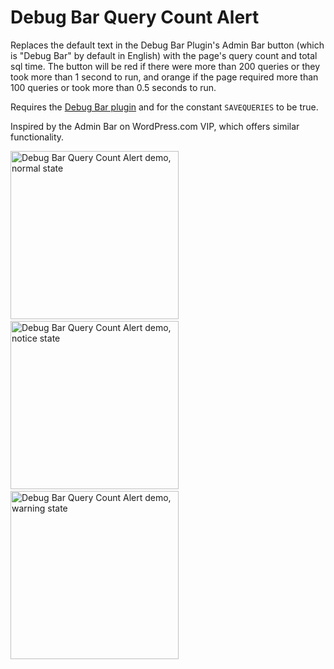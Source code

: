Debug Bar Query Count Alert
===========================

Replaces the default text in the Debug Bar Plugin's Admin Bar button (which is "Debug Bar" by default in English) with the page's query count and total sql time. The button will be red if there were more than 200 queries or they took more than 1 second to run, and orange if the page required more than 100 queries or took more than 0.5 seconds to run.

Requires the [Debug Bar plugin](http://wordpress.org/plugins/debug-bar-console/) and for the constant `SAVEQUERIES` to be true.

Inspired by the Admin Bar on WordPress.com VIP, which offers similar functionality.

<img src="https://f.cloud.github.com/assets/465154/2058756/cb5f7c74-8b82-11e3-8227-5a9bb5d086b1.png" width="269" alt="Debug Bar Query Count Alert demo, normal state" /> &nbsp; <img src="https://f.cloud.github.com/assets/465154/2058757/cb68c978-8b82-11e3-9bb8-67ff4fb2bac6.png" width="269" alt="Debug Bar Query Count Alert demo, notice state" /> &nbsp; <img src="https://f.cloud.github.com/assets/465154/2058758/cb71f43a-8b82-11e3-9903-7a9fd7e1c3ad.png" width="269" alt="Debug Bar Query Count Alert demo, warning state" />
